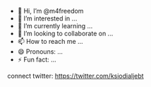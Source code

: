 - 👋 Hi, I’m @m4freedom
- 👀 I’m interested in ...
- 🌱 I’m currently learning ...
- 💞️ I’m looking to collaborate on ...
- 📫 How to reach me ...
- 😄 Pronouns: ...
- ⚡ Fun fact: ...

connect twitter: https://twitter.com/ksiodialjebt

<!---
m4freedom/m4freedom is a ✨ special ✨ repository because its `README.md` (this file) appears on your GitHub profile.
You can click the Preview link to take a look at your changes.
--->
